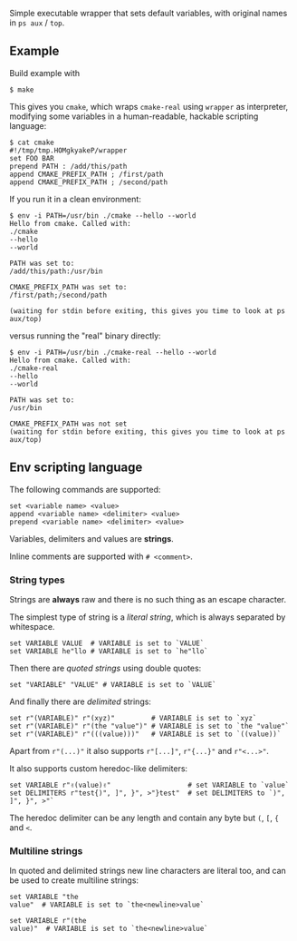 Simple executable wrapper that sets default variables, with original names in `ps aux` / `top`.


## Example

Build example with
```
$ make
```

This gives you `cmake`, which wraps `cmake-real` using `wrapper` as interpreter, modifying some variables
in a human-readable, hackable scripting language:

```
$ cat cmake
#!/tmp/tmp.HOMgkyakeP/wrapper
set FOO BAR
prepend PATH : /add/this/path
append CMAKE_PREFIX_PATH ; /first/path
append CMAKE_PREFIX_PATH ; /second/path
```

If you run it in a clean environment:

```
$ env -i PATH=/usr/bin ./cmake --hello --world
Hello from cmake. Called with:
./cmake
--hello
--world

PATH was set to:
/add/this/path:/usr/bin

CMAKE_PREFIX_PATH was set to:
/first/path;/second/path

(waiting for stdin before exiting, this gives you time to look at ps aux/top)
```

versus running the "real" binary directly:

```
$ env -i PATH=/usr/bin ./cmake-real --hello --world
Hello from cmake. Called with:
./cmake-real
--hello
--world

PATH was set to:
/usr/bin

CMAKE_PREFIX_PATH was not set
(waiting for stdin before exiting, this gives you time to look at ps aux/top)
```

## Env scripting language

The following commands are supported:

```
set <variable name> <value>
append <variable name> <delimiter> <value>
prepend <variable name> <delimiter> <value>
```

Variables, delimiters and values are **strings**.

Inline comments are supported with `# <comment>`.

### String types

Strings are **always** raw and there is no such
thing as an escape character.

The simplest type of string is a *literal string*,
which is always separated by whitespace.

```
set VARIABLE VALUE  # VARIABLE is set to `VALUE`
set VARIABLE he"llo # VARIABLE is set to `he"llo`
```

Then there are *quoted strings* using double quotes:

```
set "VARIABLE" "VALUE" # VARIABLE is set to `VALUE`
```

And finally there are *delimited* strings:

```
set r"(VARIABLE)" r"(xyz)"         # VARIABLE is set to `xyz`
set r"(VARIABLE)" r"(the "value")" # VARIABLE is set to `the "value"`
set r"(VARIABLE)" r"(((value)))"   # VARIABLE is set to `((value))`
```

Apart from `r"(...)"` it also supports `r"[...]"`, `r"{...}"` and `r"<...>"`.

It also supports custom heredoc-like delimiters:

```
set VARIABLE r"✌️(value)✌️"                   # set VARIABLE to `value`
set DELIMITERS r"test{)", ]", }", >"}test"  # set DELIMITERS to `)", ]", }", >"`
```

The heredoc delimiter can be any length and contain any byte but `(`, `[`, `{` and `<`.

### Multiline strings

In quoted and delimited strings new line characters are literal too, and
can be used to create multiline strings:

```
set VARIABLE "the
value"  # VARIABLE is set to `the<newline>value`

set VARIABLE r"(the
value)"  # VARIABLE is set to `the<newline>value`
```